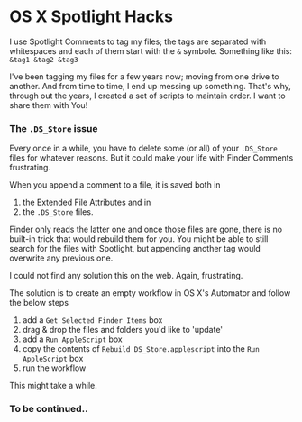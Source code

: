 # OS X Spotlight Hacks


I use Spotlight Comments to tag my files; the tags are separated with whitespaces and each of them start with the ```&``` symbole. Something like this: ```&tag1 &tag2 &tag3```

I've been tagging my files for a few years now; moving from one drive to another. And from time to time, I end up messing up something. That's why, through out the years, I created a set of scripts to maintain order. I want to share them with You!


### The ```.DS_Store``` issue

Every once in a while, you have to delete some (or all) of your ```.DS_Store``` files for whatever reasons. But it could make your life with Finder Comments frustrating.

When you append a comment to a file, it is saved both in

1. the Extended File Attributes and in
2. the ```.DS_Store``` files.

Finder only reads the latter one and once those files are gone, there is no built-in trick that would rebuild them for you. You might be able to still search for the files with Spotlight, but appending another tag would overwrite any previous one.

I could not find any solution this on the web. Again, frustrating.

The solution is to create an empty workflow in OS X's Automator and follow the below steps

1. add a ```Get Selected Finder Items``` box
2. drag & drop the files and folders you'd like to 'update'
3. add a ```Run AppleScript``` box
4. copy the contents of ```Rebuild DS_Store.applescript``` into the ```Run AppleScript``` box
5. run the workflow

This might take a while.


### To be continued..
